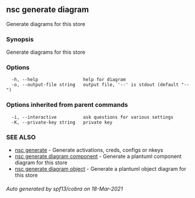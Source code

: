 ## nsc generate diagram

Generate diagrams for this store

### Synopsis

Generate diagrams for this store

### Options

```
  -h, --help                 help for diagram
  -o, --output-file string   output file, '--' is stdout (default "--")
```

### Options inherited from parent commands

```
  -i, --interactive          ask questions for various settings
  -K, --private-key string   private key
```

### SEE ALSO

* [nsc generate](nsc_generate.md)	 - Generate activations, creds, configs or nkeys
* [nsc generate diagram component](nsc_generate_diagram_component.md)	 - Generate a plantuml component diagram for this store
* [nsc generate diagram object](nsc_generate_diagram_object.md)	 - Generate a plantuml object diagram for this store

###### Auto generated by spf13/cobra on 18-Mar-2021
